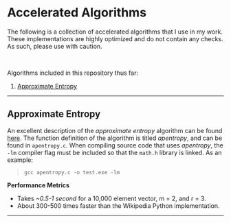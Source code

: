 # Accelerated Algorithms

The following is a collection of accelerated algorithms that I use in my work. These implementations are highly optimized and do not contain any checks. As such, please
use with caution.

<br/>

Algorithms included in this repository thus far:
1) [Approximate Entropy](#approximate-entropy)

---

## Approximate Entropy

An excellent description of the *approximate entropy* algorithm can be found [here](https://en.wikipedia.org/wiki/Approximate_entropy#The_interpretation). The function definition of the algorithm is titled *apentropy*, and can be found in `apentropy.c`. When compiling source code that uses *apentropy*, the `-lm` compiler flag must be included so that the `math.h` library is linked. As an example:
> `gcc apentropy.c -o test.exe -lm`

**Performance Metrics**
* Takes *~0.5-1 second* for a 10,000 element vector, m = 2, and r = 3.
* About 300-500 times faster than the Wikipedia Python implementation.

---
